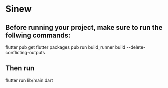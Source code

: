 # Sinew

## Before running your project, make sure to run the follwing commands:
flutter pub get
flutter packages pub run build_runner build --delete-conflicting-outputs

## Then run 
flutter run lib/main.dart
